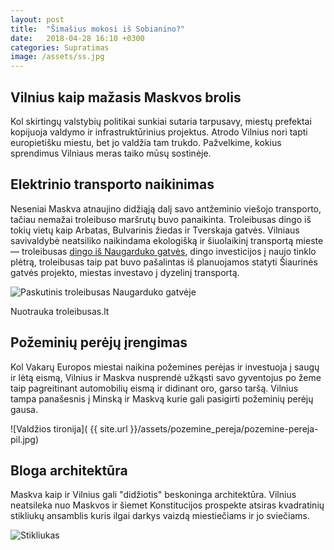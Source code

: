 ```yaml
---
layout: post
title:  "Šimašius mokosi iš Sobianino?"
date:   2018-04-28 16:10 +0300
categories: Supratimas
image: /assets/ss.jpg
---
```


## Vilnius kaip mažasis Maskvos brolis

Kol skirtingų valstybių politikai sunkiai sutaria tarpusavy, miestų prefektai kopijuoja valdymo ir
infrastruktūrinius projektus. Atrodo Vilnius nori tapti europietišku miestu, bet jo valdžia tam trukdo.
Pažvelkime, kokius sprendimus Vilniaus meras taiko mūsų sostinėje.

## Elektrinio transporto naikinimas

Neseniai Maskva atnaujino didžiąją dalį savo antžeminio viešojo transporto, tačiau nemažai troleibuso maršrutų buvo panaikinta. Troleibusas dingo iš tokių vietų kaip Arbatas, Bulvarinis žiedas ir Tverskaja gatvės. Vilniaus savivaldybė neatsiliko naikindama ekologišką ir šiuolaikinį transportą mieste — troleibusas <a href="http://www.troleibusas.lt/?p=3684">dingo iš Naugarduko gatvės</a>, dingo investicijos į naujo tinklo plėtrą, troleibusas taip pat buvo pašalintas iš planuojamos statyti Šiaurinės gatvės projekto, miestas investavo į dyzelinį transportą.

![Paskutinis troleibusas Naugarduko gatvėje]( http://www.troleibusas.lt/wp-content/uploads/2013/07/13_marsr_1636_Naugarduko_2.jpg )
<div class="lighter x--pt">
    Nuotrauka troleibusas.lt
</div>

## Požeminių perėjų įrengimas

Kol Vakarų Europos miestai naikina požemines perėjas ir investuoja į saugų ir lėtą eismą, Vilnius ir Maskva nusprendė užkąsti savo gyventojus po žeme taip pagreitinant automobilių eismą ir didinant oro, garso taršą. Vilnius tampa panašesnis į Minską ir Maskvą kurie gali pasigirti požeminių perėjų gausa.

![Valdžios tironija]( {{ site.url }}/assets/pozemine_pereja/pozemine-pereja-pil.jpg)

## Bloga architektūra

Maskva kaip ir Vilnius gali "didžiotis" beskoninga architektūra. Vilnius neatsileka nuo Maskvos ir šiemet Konstitucijos prospekte atsiras kvadratinių stikliukų ansamblis kuris ilgai darkys vaizdą miestiečiams ir jo sviečiams.

![Stikliukas](https://images.adsttc.com/media/images/5966/494b/b22e/38a4/e100/01bb/newsletter/Project_in_Vilnius_render_(Studio_Libeskind)_(4).jpg?1499875655)








